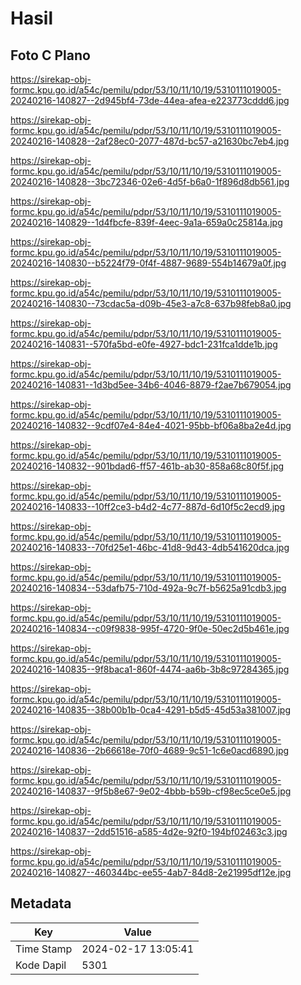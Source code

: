 # Hasil

## Foto C Plano

https://sirekap-obj-formc.kpu.go.id/a54c/pemilu/pdpr/53/10/11/10/19/5310111019005-20240216-140827--2d945bf4-73de-44ea-afea-e223773cddd6.jpg

https://sirekap-obj-formc.kpu.go.id/a54c/pemilu/pdpr/53/10/11/10/19/5310111019005-20240216-140828--2af28ec0-2077-487d-bc57-a21630bc7eb4.jpg

https://sirekap-obj-formc.kpu.go.id/a54c/pemilu/pdpr/53/10/11/10/19/5310111019005-20240216-140828--3bc72346-02e6-4d5f-b6a0-1f896d8db561.jpg

https://sirekap-obj-formc.kpu.go.id/a54c/pemilu/pdpr/53/10/11/10/19/5310111019005-20240216-140829--1d4fbcfe-839f-4eec-9a1a-659a0c25814a.jpg

https://sirekap-obj-formc.kpu.go.id/a54c/pemilu/pdpr/53/10/11/10/19/5310111019005-20240216-140830--b5224f79-0f4f-4887-9689-554b14679a0f.jpg

https://sirekap-obj-formc.kpu.go.id/a54c/pemilu/pdpr/53/10/11/10/19/5310111019005-20240216-140830--73cdac5a-d09b-45e3-a7c8-637b98feb8a0.jpg

https://sirekap-obj-formc.kpu.go.id/a54c/pemilu/pdpr/53/10/11/10/19/5310111019005-20240216-140831--570fa5bd-e0fe-4927-bdc1-231fca1dde1b.jpg

https://sirekap-obj-formc.kpu.go.id/a54c/pemilu/pdpr/53/10/11/10/19/5310111019005-20240216-140831--1d3bd5ee-34b6-4046-8879-f2ae7b679054.jpg

https://sirekap-obj-formc.kpu.go.id/a54c/pemilu/pdpr/53/10/11/10/19/5310111019005-20240216-140832--9cdf07e4-84e4-4021-95bb-bf06a8ba2e4d.jpg

https://sirekap-obj-formc.kpu.go.id/a54c/pemilu/pdpr/53/10/11/10/19/5310111019005-20240216-140832--901bdad6-ff57-461b-ab30-858a68c80f5f.jpg

https://sirekap-obj-formc.kpu.go.id/a54c/pemilu/pdpr/53/10/11/10/19/5310111019005-20240216-140833--10ff2ce3-b4d2-4c77-887d-6d10f5c2ecd9.jpg

https://sirekap-obj-formc.kpu.go.id/a54c/pemilu/pdpr/53/10/11/10/19/5310111019005-20240216-140833--70fd25e1-46bc-41d8-9d43-4db541620dca.jpg

https://sirekap-obj-formc.kpu.go.id/a54c/pemilu/pdpr/53/10/11/10/19/5310111019005-20240216-140834--53dafb75-710d-492a-9c7f-b5625a91cdb3.jpg

https://sirekap-obj-formc.kpu.go.id/a54c/pemilu/pdpr/53/10/11/10/19/5310111019005-20240216-140834--c09f9838-995f-4720-9f0e-50ec2d5b461e.jpg

https://sirekap-obj-formc.kpu.go.id/a54c/pemilu/pdpr/53/10/11/10/19/5310111019005-20240216-140835--9f8baca1-860f-4474-aa6b-3b8c97284365.jpg

https://sirekap-obj-formc.kpu.go.id/a54c/pemilu/pdpr/53/10/11/10/19/5310111019005-20240216-140835--38b00b1b-0ca4-4291-b5d5-45d53a381007.jpg

https://sirekap-obj-formc.kpu.go.id/a54c/pemilu/pdpr/53/10/11/10/19/5310111019005-20240216-140836--2b66618e-70f0-4689-9c51-1c6e0acd6890.jpg

https://sirekap-obj-formc.kpu.go.id/a54c/pemilu/pdpr/53/10/11/10/19/5310111019005-20240216-140837--9f5b8e67-9e02-4bbb-b59b-cf98ec5ce0e5.jpg

https://sirekap-obj-formc.kpu.go.id/a54c/pemilu/pdpr/53/10/11/10/19/5310111019005-20240216-140837--2dd51516-a585-4d2e-92f0-194bf02463c3.jpg

https://sirekap-obj-formc.kpu.go.id/a54c/pemilu/pdpr/53/10/11/10/19/5310111019005-20240216-140827--460344bc-ee55-4ab7-84d8-2e21995df12e.jpg


## Metadata

| Key        | Value               |
| ---------- | ------------------- |
| Time Stamp | 2024-02-17 13:05:41 |
| Kode Dapil | 5301                |



